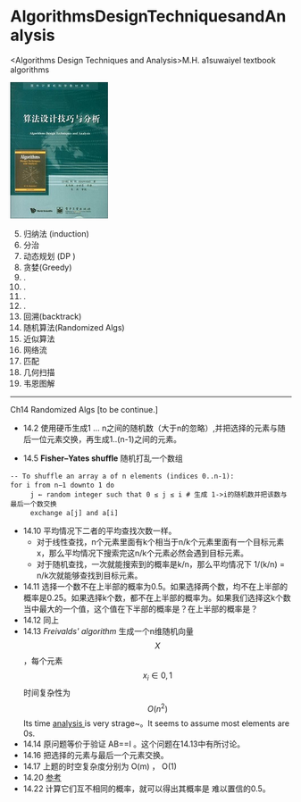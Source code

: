 # AlgorithmsDesignTechniquesandAnalysis
&lt;Algorithms Design Techniques and Analysis>M.H. a1suwaiyel textbook algorithms 

![img](./resources/textbook.jpg)



5. 归纳法 (induction)
6. 分治
7. 动态规划 (DP )
8. 贪婪(Greedy)
9. .
10. .
11. .
12. .
13. 回溯(backtrack)
14. 随机算法(Randomized Algs)
15. 近似算法
16. 网络流
17. 匹配
18. 几何扫描
19. 韦恩图解

---

Ch14 Randomized  Algs [to be continue.]

* 14.2 使用硬币生成1 ... n之间的随机数（大于n的忽略）,并把选择的元素与随后一位元素交换，再生成1..(n-1)之间的元素。

* 14.5  **Fisher–Yates shuffle** 随机打乱一个数组

```
-- To shuffle an array a of n elements (indices 0..n-1):
for i from n−1 downto 1 do
     j ← random integer such that 0 ≤ j ≤ i # 生成 1->i的随机数并把该数与最后一个数交换
     exchange a[j] and a[i]
```

* 14.10 平均情况下二者的平均查找次数一样。
  * 对于线性查找，n个元素里面有k个相当于n/k个元素里面有一个目标元素x，那么平均情况下搜索完这n/k个元素必然会遇到目标元素。
  * 对于随机查找，一次就能搜索到的概率是k/n，那么平均情况下 1/(k/n) = n/k次就能够查找到目标元素。
* 14.11 选择一个数不在上半部的概率为0.5。如果选择两个数，均不在上半部的概率是0.25。如果选择k个数，都不在上半部的概率为。如果我们选择这k个数当中最大的一个值，这个值在下半部的概率是？在上半部的概率是？
* 14.12 同上
* 14.13 *Freivalds' algorithm* 生成一个n维随机向量$$X$$ ，每个元素$$x_i ∈{{0, 1}}$$   时间复杂性为$$O(n^2)$$  Its time [analysis ](<http://www.cs.nthu.edu.tw/~wkhon/random12/lecture/lecture3.pdf>)is very strage~。It seems to assume most elements are 0s.
* 14.14 原问题等价于验证 AB==I 。这个问题在14.13中有所讨论。
* 14.16 把选择的元素与最后一个元素交换。
* 14.17 上题的时空复杂度分别为 O(m) ， O(1)
* 14.20 [参考](<http://www.cs.nthu.edu.tw/~wkhon/random12/lecture/lecture3.pdf>)
* 14.22 计算它们互不相同的概率，就可以得出其概率是 难以置信的0.5。
